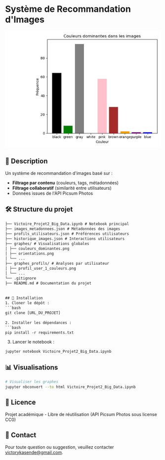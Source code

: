 
# Système de Recommandation d'Images

![Visualisation des couleurs dominantes](graphes/couleurs_dominantes.png)

## 📌 Description
Un système de recommandation d'images basé sur :
- **Filtrage par contenu** (couleurs, tags, métadonnées)
- **Filtrage collaboratif** (similarité entre utilisateurs)
- Données issues de l'API Picsum Photos

## 🛠️ Structure du projet

```
├── Victoire_Projet2_Big_Data.ipynb # Notebook principal
├── images_metadonnees.json # Métadonnées des images
├── profils_utilisateurs.json # Préférences utilisateurs
├── historique_images.json # Interactions utilisateurs
├── graphes/ # Visualisations globales
│ ├── couleurs_dominantes.png
│ ├── orientations.png
│ └── ...
├── graphes_profils/ # Analyses par utilisateur
│ ├── profil_user_1_couleurs.png
│ └── ...
└── .gitignore
├── README.md # Documentation du projet


## 🔧 Installation
1. Cloner le dépôt :
```bash
git clone [URL_DU_PROJET]

2. Installer les dépendances :
```bash
pip install -r requirements.txt
```
3. Lancer le notebook :
```bash
jupyter notebook Victoire_Projet2_Big_Data.ipynb
```
## 📊 Visualisations

```bash
# Visualiser les graphes    
jupyter nbconvert --to html Victoire_Projet2_Big_Data.ipynb
```
## 📄 Licence
Projet académique - Libre de réutilisation (API Picsum Photos sous license CC0)

## 📧 Contact
Pour toute question ou suggestion, veuillez contacter [victorykasende@gmail.com](mailto:victory.kasende@gmail.com).

